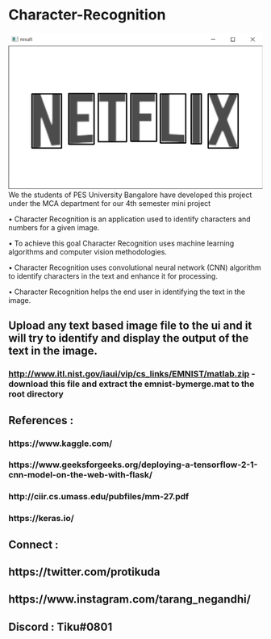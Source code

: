 # Character-Recognition
![alt text](https://github.com/tiktocktik/Character-Recognition/blob/main/images/character_segmentation.png)
We the students of PES University Bangalore have developed this project under the MCA department for our 4th semester mini project

•	Character Recognition is an application used to identify characters and numbers for a given image.

•	To achieve this goal Character Recognition uses machine learning algorithms and computer vision methodologies. 

•	Character Recognition uses convolutional neural network (CNN) algorithm to identify characters in the text and enhance it for processing.

•	Character Recognition helps the end user in identifying the text in the image.

## Upload any text based image file to the ui and it will try to identify and display the output of the text in the image.

### http://www.itl.nist.gov/iaui/vip/cs_links/EMNIST/matlab.zip - download this file and extract the emnist-bymerge.mat to the root directory


## References : 
<h3> https://www.kaggle.com/ </h3>
<h3> https://www.geeksforgeeks.org/deploying-a-tensorflow-2-1-cnn-model-on-the-web-with-flask/ </h3>
<h3> http://ciir.cs.umass.edu/pubfiles/mm-27.pdf </h3>
<h3> https://keras.io/ </h3>

## Connect :
<h2> https://twitter.com/protikuda </h2>
<h2> https://www.instagram.com/tarang_negandhi/ </h2>
<h2> Discord : Tiku#0801 </h2>


